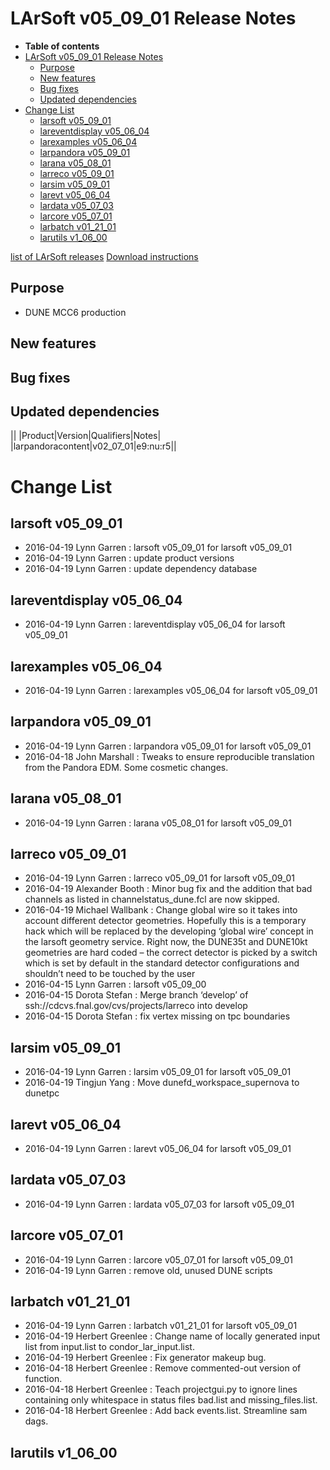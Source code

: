 LArSoft v05_09_01 Release Notes
======================================================================

-   **Table of contents**
-   [LArSoft v05_09_01 Release Notes](#LArSoft-v05_09_01-Release-Notes)
    -   [Purpose](#Purpose)
    -   [New features](#New-features)
    -   [Bug fixes](#Bug-fixes)
    -   [Updated dependencies](#Updated-dependencies)
-   [Change List](#Change-List)
    -   [larsoft v05_09_01](#larsoft-v05_09_01)
    -   [lareventdisplay v05_06_04](#lareventdisplay-v05_06_04)
    -   [larexamples v05_06_04](#larexamples-v05_06_04)
    -   [larpandora v05_09_01](#larpandora-v05_09_01)
    -   [larana v05_08_01](#larana-v05_08_01)
    -   [larreco v05_09_01](#larreco-v05_09_01)
    -   [larsim v05_09_01](#larsim-v05_09_01)
    -   [larevt v05_06_04](#larevt-v05_06_04)
    -   [lardata v05_07_03](#lardata-v05_07_03)
    -   [larcore v05_07_01](#larcore-v05_07_01)
    -   [larbatch v01_21_01](#larbatch-v01_21_01)
    -   [larutils v1_06_00](#larutils-v1_06_00)

[list of LArSoft releases](LArSoft_release_list)
[Download instructions](http://scisoft.fnal.gov/scisoft/bundles/larsoft/v05_09_01/larsoft-v05_09_01.html)

Purpose
--------------------

-   DUNE MCC6 production

New features
------------------------------

Bug fixes
------------------------

Updated dependencies
----------------------------------------------

||
|Product|Version|Qualifiers|Notes|
|larpandoracontent|v02_07_01|e9:nu:r5||

Change List
============================

larsoft v05_09_01
------------------------------------------

-   2016-04-19 Lynn Garren : larsoft v05_09_01 for larsoft v05_09_01
-   2016-04-19 Lynn Garren : update product versions
-   2016-04-19 Lynn Garren : update dependency database

lareventdisplay v05_06_04
----------------------------------------------------------

-   2016-04-19 Lynn Garren : lareventdisplay v05_06_04 for larsoft v05_09_01

larexamples v05_06_04
--------------------------------------------------

-   2016-04-19 Lynn Garren : larexamples v05_06_04 for larsoft v05_09_01

larpandora v05_09_01
------------------------------------------------

-   2016-04-19 Lynn Garren : larpandora v05_09_01 for larsoft v05_09_01
-   2016-04-18 John Marshall : Tweaks to ensure reproducible translation from the Pandora EDM. Some cosmetic changes.

larana v05_08_01
----------------------------------------

-   2016-04-19 Lynn Garren : larana v05_08_01 for larsoft v05_09_01

larreco v05_09_01
------------------------------------------

-   2016-04-19 Lynn Garren : larreco v05_09_01 for larsoft v05_09_01
-   2016-04-19 Alexander Booth : Minor bug fix and the addition that bad channels as listed in channelstatus_dune.fcl are now skipped.
-   2016-04-19 Michael Wallbank : Change global wire so it takes into account different detector geometries. Hopefully this is a temporary hack which will be replaced by the developing ‘global wire’ concept in the larsoft geometry service. Right now, the DUNE35t and DUNE10kt geometries are hard coded – the correct detector is picked by a switch which is set by default in the standard detector configurations and shouldn’t need to be touched by the user
-   2016-04-15 Lynn Garren : larsoft v05_09_00
-   2016-04-15 Dorota Stefan : Merge branch ‘develop’ of ssh://cdcvs.fnal.gov/cvs/projects/larreco into develop
-   2016-04-15 Dorota Stefan : fix vertex missing on tpc boundaries

larsim v05_09_01
----------------------------------------

-   2016-04-19 Lynn Garren : larsim v05_09_01 for larsoft v05_09_01
-   2016-04-19 Tingjun Yang : Move dunefd_workspace_supernova to dunetpc

larevt v05_06_04
----------------------------------------

-   2016-04-19 Lynn Garren : larevt v05_06_04 for larsoft v05_09_01

lardata v05_07_03
------------------------------------------

-   2016-04-19 Lynn Garren : lardata v05_07_03 for larsoft v05_09_01

larcore v05_07_01
------------------------------------------

-   2016-04-19 Lynn Garren : larcore v05_07_01 for larsoft v05_09_01
-   2016-04-19 Lynn Garren : remove old, unused DUNE scripts

larbatch v01_21_01
--------------------------------------------

-   2016-04-19 Lynn Garren : larbatch v01_21_01 for larsoft v05_09_01
-   2016-04-19 Herbert Greenlee : Change name of locally generated input list from input.list to condor_lar_input.list.
-   2016-04-19 Herbert Greenlee : Fix generator makeup bug.
-   2016-04-18 Herbert Greenlee : Remove commented-out version of function.
-   2016-04-18 Herbert Greenlee : Teach projectgui.py to ignore lines containing only whitespace in status files bad.list and missing_files.list.
-   2016-04-18 Herbert Greenlee : Add back events.list. Streamline sam dags.

larutils v1_06_00
------------------------------------------
